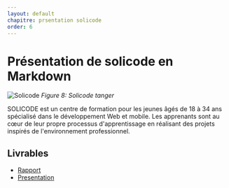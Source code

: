 ```yaml
---
layout: default
chapitre: prsentation solicode
order: 6
---
```


# Présentation de solicode en Markdown

![Solicode](/lab-markdown/6.présentation-solicode/images/solicode.jpg)
*Figure 8: Solicode tanger*


<!-- note -->
SOLICODE est un centre de formation pour les jeunes âgés de 18 à 34 ans spécialisé dans le développement Web et mobile. Les apprenants sont au cœur de leur propre processus d'apprentissage en réalisant des projets inspirés de l'environnement professionnel.



## Livrables

- [Rapport](/lab-markdown/6.présentation-solicode/rapport.html)
- [Presentation](/lab-markdown/6.présentation-solicode/presentation.html)


